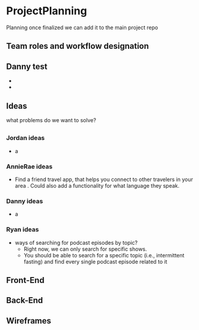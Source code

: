 # ProjectPlanning
Planning once finalized we can add it to the main project repo 
## Team roles and workflow designation
Danny test
- 
- 
- 
## Ideas 
what problems do we want to solve?
##
### Jordan ideas
- a
### AnnieRae ideas
- Find a friend travel app, that helps you connect to other travelers in your area . Could also add a functionality for what language they speak. 
### Danny ideas
- a 
### Ryan ideas
- ways of searching for podcast episodes by topic?  
    - Right now, we can only search for specific shows.
    - You should be able to search for a specific topic (i.e., intermittent fasting) and find every single podcast episode related to it 
## Front-End

## Back-End

## Wireframes 
